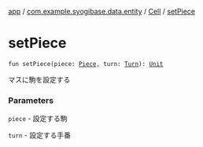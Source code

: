 [app](../../index.md) / [com.example.syogibase.data.entity](../index.md) / [Cell](index.md) / [setPiece](./set-piece.md)

# setPiece

`fun setPiece(piece: `[`Piece`](../-piece/index.md)`, turn: `[`Turn`](../../com.example.syogibase.domain.value/-turn/index.md)`): `[`Unit`](https://kotlinlang.org/api/latest/jvm/stdlib/kotlin/-unit/index.html)

マスに駒を設定する

### Parameters

`piece` - 設定する駒

`turn` - 設定する手番